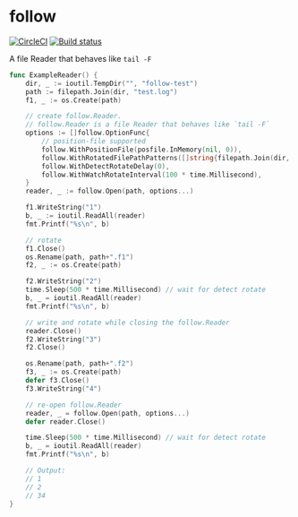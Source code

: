 # follow
[![CircleCI](https://circleci.com/gh/kei2100/follow.svg?style=svg)](https://circleci.com/gh/kei2100/follow)
[![Build status](https://ci.appveyor.com/api/projects/status/yeisq4p3nfghx4j3/branch/master?svg=true)](https://ci.appveyor.com/project/kei2100/follow/branch/master)

A file Reader that behaves like `tail -F`

```go
func ExampleReader() {
	dir, _ := ioutil.TempDir("", "follow-test")
	path := filepath.Join(dir, "test.log")
	f1, _ := os.Create(path)

	// create follow.Reader.
	// follow.Reader is a file Reader that behaves like `tail -F`
	options := []follow.OptionFunc{
		// position-file supported
		follow.WithPositionFile(posfile.InMemory(nil, 0)),
		follow.WithRotatedFilePathPatterns([]string{filepath.Join(dir, "*.log.*")}),
		follow.WithDetectRotateDelay(0),
		follow.WithWatchRotateInterval(100 * time.Millisecond),
	}
	reader, _ := follow.Open(path, options...)

	f1.WriteString("1")
	b, _ := ioutil.ReadAll(reader)
	fmt.Printf("%s\n", b)

	// rotate
	f1.Close()
	os.Rename(path, path+".f1")
	f2, _ := os.Create(path)

	f2.WriteString("2")
	time.Sleep(500 * time.Millisecond) // wait for detect rotate
	b, _ = ioutil.ReadAll(reader)
	fmt.Printf("%s\n", b)

	// write and rotate while closing the follow.Reader
	reader.Close()
	f2.WriteString("3")
	f2.Close()

	os.Rename(path, path+".f2")
	f3, _ := os.Create(path)
	defer f3.Close()
	f3.WriteString("4")

	// re-open follow.Reader
	reader, _ = follow.Open(path, options...)
	defer reader.Close()

	time.Sleep(500 * time.Millisecond) // wait for detect rotate
	b, _ = ioutil.ReadAll(reader)
	fmt.Printf("%s\n", b)

	// Output:
	// 1
	// 2
	// 34
}
```
